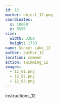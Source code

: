 ```yaml
---
id: 12
marker: object_12.png
coordinates:
  x: 10000
  y: 5550
size:
  width: 3360
  height: 1730
name: Sunset Lake_12
author: author_12
location: common
action: swimming_12
images:
  - 12_01.png
  - 12_02.png
  - 12_03.png
---
```


instructions_12
